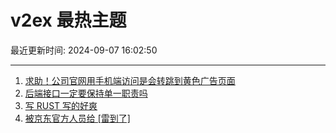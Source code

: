 # v2ex 最热主题

最近更新时间: 2024-09-07 16:02:50

--- 
1. [求助！公司官网用手机端访问是会转跳到黄色广告页面](https://www.v2ex.com/t/1070878) 
2. [后端接口一定要保持单一职责吗](https://www.v2ex.com/t/1070858) 
3. [写 RUST 写的好爽](https://www.v2ex.com/t/1070876) 
4. [被京东官方人员给 [雷到了]](https://www.v2ex.com/t/1070889) 
